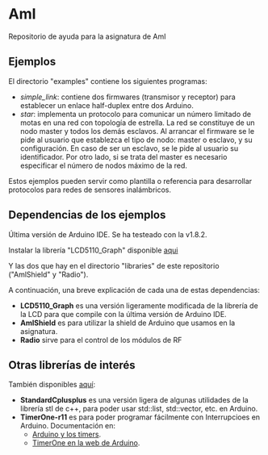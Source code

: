 # AmI
Repositorio de ayuda para la asignatura de AmI

## Ejemplos
El directorio "examples" contiene los siguientes programas:
* _simple_link_: contiene dos firmwares (transmisor y receptor) para establecer un enlace half-duplex entre dos Arduino.
* _star_: implementa un protocolo para comunicar un número limitado de motas en una red con topología de estrella. La red se constituye de un nodo master y todos los demás esclavos. Al arrancar el firmware se le pide al usuario que establezca el tipo de nodo: master o esclavo, y su configuración. En caso de ser un esclavo, se le pide al usuario su identificador. Por otro lado, si se trata del master es necesario especificar el número de nodos máximo de la red.

Estos ejemplos pueden servir como plantilla o referencia para desarrollar protocolos para redes de sensores inalámbricos.

## Dependencias de los ejemplos
Última versión de Arduino IDE. Se ha testeado con la v1.8.2.

Instalar la librería "LCD5110_Graph" disponible [aqui](https://www.dropbox.com/sh/6owtwqxmz0l5fe8/AACHLIbu8VwnJv-0Efo25IORa?dl=0)

Y las dos que hay en el directorio "libraries" de este repositorio ("AmlShield" y "Radio").

A continuación, una breve explicación de cada una de estas dependencias:

* **LCD5110_Graph** es una versión ligeramente modificada de la librería de la LCD para que compile con la última versión de Arduino IDE.
* **AmlShield** es para utilizar la shield de Arduino que usamos en la asignatura. 
* **Radio** sirve para el control de los módulos de RF

## Otras librerías de interés
También disponibles [aquí](https://www.dropbox.com/sh/6owtwqxmz0l5fe8/AACHLIbu8VwnJv-0Efo25IORa?dl=0):
* **StandardCplusplus** es una versión ligera de algunas utilidades de la librería stl de c++, para poder usar std::list, std::vector, etc. en Arduino.
* **TimerOne-r11** es para poder programar fácilmente con Interrupcioes en Arduino. Documentación en:
	* [Arduino y los timers](http://www.prometec.net/timers/).
	* [TimerOne en la web de Arduino](http://playground.arduino.cc/Code/Timer1).
